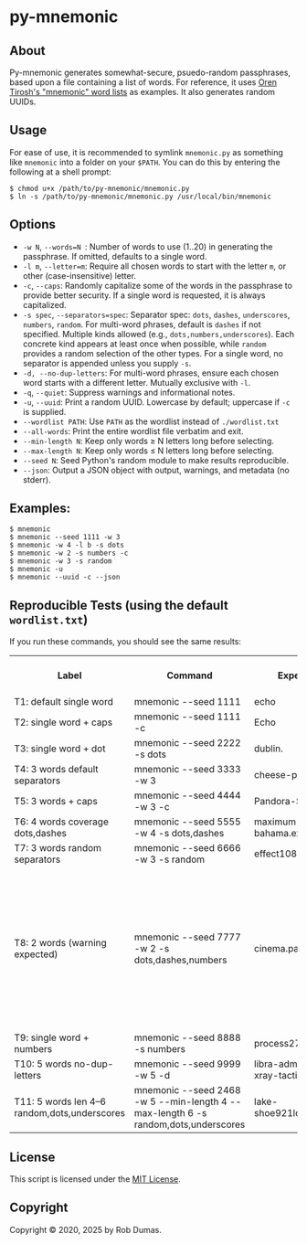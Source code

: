 # py-mnemonic

## About

Py-mnemonic generates somewhat-secure, psuedo-random passphrases, based upon a file containing a list of words. For reference, it uses [Oren Tirosh's "mnemonic" word lists][1] as examples. It also generates random UUIDs.

## Usage

For ease of use, it is recommended to symlink `mnemonic.py` as something like `mnemonic` into a folder on your `$PATH`. You can do this by entering the following at a shell prompt:

    $ chmod u+x /path/to/py-mnemonic/mnemonic.py
    $ ln -s /path/to/py-mnemonic/mnemonic.py /usr/local/bin/mnemonic

## Options

- `-w N`, `--words=N `: Number of words to use (1..20) in generating the passphrase. If omitted, defaults to a single word.
- `-l m`, `--letter=m`: Require all chosen words to start with the letter `m`, or other (case-insensitive) letter.
- `-c`, `--caps`: Randomly capitalize some of the words in the passphrase to provide better security. If a single word is requested, it is always capitalized.
- `-s spec`, `--separators=spec`: Separator spec: `dots`, `dashes`, `underscores`, `numbers`, `random`. For multi-word phrases, default is `dashes` if not specified. Multiple kinds allowed (e.g., `dots,numbers,underscores`). Each concrete kind appears at least once when possible, while `random` provides a random selection of the other types. For a single word, no separator is appended unless you supply `-s`.
- `-d, --no-dup-letters`: For multi-word phrases, ensure each chosen word starts with a different letter. Mutually exclusive with `-l`.
- `-q`, `--quiet`: Suppress warnings and informational notes.
- `-u`, `--uuid`: Print a random UUID. Lowercase by default; uppercase if `-c` is supplied.
- `--wordlist PATH`: Use `PATH` as the wordlist instead of `./wordlist.txt`
- `--all-words`: Print the entire wordlist file verbatim and exit.
- `--min-length N`: Keep only words ≥ N letters long before selecting.
- `--max-length N`: Keep only words ≤ N letters long before selecting.
- `--seed N`: Seed Python's random module to make results reproducible.
- `--json`: Output a JSON object with output, warnings, and metadata (no stderr).

## Examples:

    $ mnemonic
    $ mnemonic --seed 1111 -w 3
    $ mnemonic -w 4 -l b -s dots
    $ mnemonic -w 2 -s numbers -c
    $ mnemonic -w 3 -s random
    $ mnemonic -u
    $ mnemonic --uuid -c --json

## Reproducible Tests (using the default `wordlist.txt`)

If you run these commands, you should see the same results:

<table>
    <tr>
        <th>Label</th>
        <th>Command</th>
        <th>Expected output</th>
        <th>Expected errors/warnings (if any)</th>
    </tr>
    <tr>
        <td>T1: default single word</td>
        <td>mnemonic --seed 1111</td>
        <td>echo</td>
        <td>&nbsp;</td>
    </tr>
    <tr>
        <td>T2: single word + caps</td>
        <td>mnemonic --seed 1111 -c</td>
        <td>Echo</td>
        <td>&nbsp;</td>
    </tr>
    <tr>
        <td>T3: single word + dot</td>
        <td>mnemonic --seed 2222 -s dots</td>
        <td>dublin.</td>
        <td>&nbsp;</td>
    </tr>
    <tr>
        <td>T4: 3 words default separators</td>
        <td>mnemonic --seed 3333 -w 3</td>
        <td>cheese-pamela-phrase</td>
        <td>&nbsp;</td>
    </tr>
    <tr>
        <td>T5: 3 words + caps</td>
        <td>mnemonic --seed 4444 -w 3 -c</td>
        <td>Pandora-Sport-Madrid</td>
        <td>&nbsp;</td>
    </tr>
    <tr>
        <td>T6: 4 words coverage dots,dashes</td>
        <td>mnemonic --seed 5555 -w 4 -s dots,dashes</td>
        <td>maximum-cannon-bahama.expand</td>
        <td>&nbsp;</td>
    </tr>
    <tr>
        <td>T7: 3 words random separators</td>
        <td>mnemonic --seed 6666 -w 3 -s random</td>
        <td>effect108cockpit215falcon</td>
        <td>&nbsp;</td>
    </tr>
    <tr>
        <td>T8: 2 words (warning expected)</td>
        <td>mnemonic --seed 7777 -w 2 -s dots,dashes,numbers</td>
        <td>cinema.pasta</td>
        <td>Warning: you requested 2 words (1 separator slot) but specified 3 different separator kinds: dashes, dots, numbers. It’s not possible to include every kind at least once with the available slots.</td>
    </tr>
    <tr>
        <td>T9: single word + numbers</td>
        <td>mnemonic --seed 8888 -s numbers</td>
        <td>process272</td>
        <td>&nbsp;</td>
    </tr>
    <tr>
        <td>T10: 5 words no-dup-letters</td>
        <td>mnemonic --seed 9999 -w 5 -d</td>
        <td>libra-admiral-zodiac-xray-tactic</td>
        <td>&nbsp;</td>
    </tr>
    <tr>
        <td>T11: 5 words len 4–6 random,dots,underscores</td>
        <td>mnemonic --seed 2468 -w 5 --min-length 4 --max-length 6 -s random,dots,underscores</td>
        <td>lake-shoe921lobby.druid_engine</td>
        <td>&nbsp;</td>
    </tr>
</table>


## License

This script is licensed under the [MIT License][2].

## Copyright

Copyright ©️ 2020, 2025 by Rob Dumas.


[1]: https://web.archive.org/web/20090918202746/http://tothink.com/mnemonic/wordlist.html "Wayback Machine snapshot of Oren Tirosh's web page"
[2]: https://opensource.org/licenses/MIT "MIT License at opensource.org"
